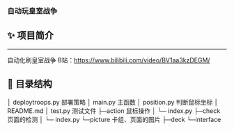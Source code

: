 ### 自动玩皇室战争


## ✨ 项目简介
---
自动化刷皇室战争
B站：https://www.bilibili.com/video/BV1aa3kzDEGM/

## 📝 目录结构
│  deploytroops.py   部署策略
│  main.py           主函数
│  position.py       判断鼠标坐标
│  README.md
│  test.py           测试文件
├─action             鼠标操作
│  └─ index.py
├─check              页面的检测
│  └─ index.py
└─picture            卡组、页面的图片
   ├─deck
   └─interface


